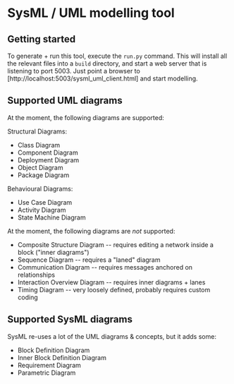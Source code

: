 

# SysML / UML modelling tool

## Getting started

To generate + run this tool, execute the `run.py` command.
This will install all the relevant files into a `build` directory,
and start a web server that is listening to port 5003. Just point a browser to 
[http://localhost:5003/sysml_uml_client.html] and start modelling.


## Supported UML diagrams

At the moment, the following diagrams are supported:

Structural Diagrams:
* Class Diagram
* Component Diagram
* Deployment Diagram
* Object Diagram
* Package Diagram

Behavioural Diagrams:
* Use Case Diagram
* Activity Diagram
* State Machine Diagram


At the moment, the following diagrams are _not_ supported:
* Composite Structure Diagram -- requires editing a network inside a block ("inner diagrams")
* Sequence Diagram -- requires a "laned" diagram
* Communication Diagram -- requires messages anchored on relationships
* Interaction Overview Diagram -- requires inner diagrams + lanes
* Timing Diagram -- very loosely defined, probably requires custom coding

## Supported SysML diagrams

SysML re-uses a lot of the UML diagrams & concepts, but it adds some:

* Block Definition Diagram
* Inner Block Definition Diagram
* Requirement Diagram
* Parametric Diagram


